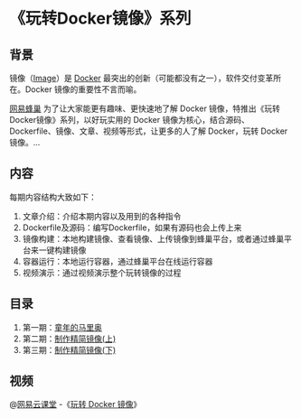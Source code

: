 《玩转Docker镜像》系列
===

## 背景
镜像（[Image](https://docs.docker.com/engine/reference/commandline/images/)）是 [Docker](http://www.docker.com) 最突出的创新（可能都没有之一），软件交付变革所在。Docker 镜像的重要性不言而喻。

[网易蜂巢](http://c.163.com) 为了让大家能更有趣味、更快速地了解 Docker 镜像，特推出《玩转Docker镜像》系列，以好玩实用的 Docker 镜像为核心，结合源码、Dockerfile、镜像、文章、视频等形式，让更多的人了解 Docker，玩转 Docker 镜像。...

## 内容
每期内容结构大致如下：

1. 文章介绍：介绍本期内容以及用到的各种指令
2. Dockerfile及源码：编写Dockerfile，如果有源码也会上传上来
3. 镜像构建：本地构建镜像、查看镜像、上传镜像到蜂巢平台，或者通过蜂巢平台来一键构建镜像
4. 容器运行：本地运行容器，通过蜂巢平台在线运行容器
5. 视频演示：通过视频演示整个玩转镜像的过程

## 目录
1. 第一期：[童年的马里奥](stage-01)
2. 第二期：[制作精简镜像(上)](stage-02)
2. 第三期：[制作精简镜像(下)](stage-03)

## 视频
@[网易云课堂](http://study.163.com) -《[玩转 Docker 镜像](http://study.163.com/course/courseMain.htm?courseId=1003188013)》
